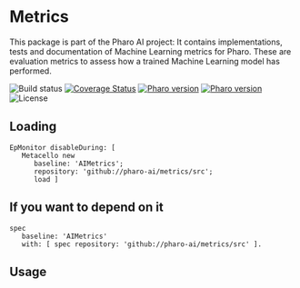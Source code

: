 # Metrics

This package is part of the Pharo AI project: It contains implementations, tests and documentation of Machine Learning metrics for Pharo. These are evaluation metrics to assess how a trained Machine Learning model has performed.

![Build status](https://github.com/pharo-ai/metrics/workflows/CI/badge.svg)
[![Coverage Status](https://coveralls.io/repos/github/pharo-ai/metrics/badge.svg?branch=master)](https://coveralls.io/github/pharo-ai/metrics?branch=master)
[![Pharo version](https://img.shields.io/badge/Pharo-8.0-%23aac9ff.svg)](https://pharo.org/download)
[![Pharo version](https://img.shields.io/badge/Pharo-9.0-%23aac9ff.svg)](https://pharo.org/download)
![License](https://img.shields.io/badge/license-MIT-blue.svg)

## Loading

```smalltalk
EpMonitor disableDuring: [ 
   Metacello new
      baseline: 'AIMetrics';
      repository: 'github://pharo-ai/metrics/src';
      load ]
```

## If you want to depend on it

```smalltalk
spec 
   baseline: 'AIMetrics' 
   with: [ spec repository: 'github://pharo-ai/metrics/src' ].
```

## Usage

 
